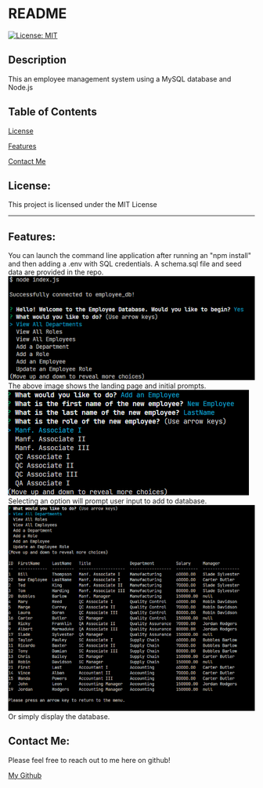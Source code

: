 # README

[![License: MIT](https://img.shields.io/badge/License-MIT-yellow.svg)](https://opensource.org/licenses/MIT)

## Description

This an employee management system using a MySQL database and Node.js

## Table of Contents

[License](#license)

[Features](#features)

[Contact Me](#contact-me)

## License:

This project is licensed under the MIT License

---

## Features:

You can launch the command line application after running an "npm install" and then adding a .env with SQL credentials. A schema.sql file and seed data are provided in the repo.
![picture1](./pictures/picture1.png "Picture1")
The above image shows the landing page and initial prompts.
![picture2](./pictures/picture2.png "Picture2")
Selecting an option will prompt user input to add to database.
![picture3](./pictures/picture3.png "Picture3")
Or simply display the database.

## Contact Me:

Please feel free to reach out to me here on github!

[My Github](https://github.com/brisco13)

